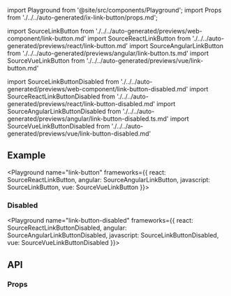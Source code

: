 import Playground from '@site/src/components/Playground';
import Props from './../../auto-generated/ix-link-button/props.md';

import SourceLinkButton from './../../auto-generated/previews/web-component/link-button.md'
import SourceReactLinkButton from './../../auto-generated/previews/react/link-button.md'
import SourceAngularLinkButton from './../../auto-generated/previews/angular/link-button.ts.md'
import SourceVueLinkButton from './../../auto-generated/previews/vue/link-button.md'

import SourceLinkButtonDisabled from './../../auto-generated/previews/web-component/link-button-disabled.md'
import SourceReactLinkButtonDisabled from './../../auto-generated/previews/react/link-button-disabled.md'
import SourceAngularLinkButtonDisabled from './../../auto-generated/previews/angular/link-button-disabled.ts.md'
import SourceVueLinkButtonDisabled from './../../auto-generated/previews/vue/link-button-disabled.md'

## Example

<Playground
name="link-button"
frameworks={{
  react: SourceReactLinkButton,
  angular: SourceAngularLinkButton,
  javascript: SourceLinkButton,
  vue: SourceVueLinkButton
}}>
</Playground>

### Disabled

<Playground
name="link-button-disabled"
frameworks={{
  react: SourceReactLinkButtonDisabled,
  angular: SourceAngularLinkButtonDisabled,
  javascript: SourceLinkButtonDisabled,
  vue: SourceVueLinkButtonDisabled
}}>
</Playground>

## API

### Props

<Props />
